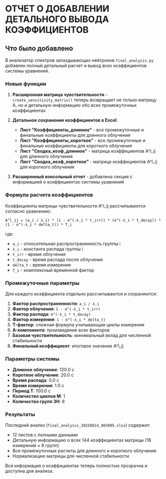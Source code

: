 # ОТЧЕТ О ДОБАВЛЕНИИ ДЕТАЛЬНОГО ВЫВОДА КОЭФФИЦИЕНТОВ

## Что было добавлено

В анализатор спектров запаздывающих нейтронов `final_analysis.py` добавлен полный детальный расчет и вывод всех коэффициентов системы уравнений.

### Новые функции

1. **Расширенная матрица чувствительности** - `create_sensitivity_matrix()` теперь возвращает не только матрицу A, но и детальную информацию обо всех промежуточных коэффициентах

2. **Детальное сохранение коэффициентов в Excel**:
   - **Лист "Коэффициенты_длинное"** - все промежуточные и финальные коэффициенты для длинного облучения
   - **Лист "Коэффициенты_короткое"** - все промежуточные и финальные коэффициенты для короткого облучения  
   - **Лист "Сводка_коэф_длинное"** - матрица коэффициентов A^l_ij для длинного облучения
   - **Лист "Сводка_коэф_короткое"** - матрица коэффициентов A^l_ij для короткого облучения

3. **Расширенный консольный отчет** - добавлена секция с информацией о коэффициентах системы уравнений

### Формула расчета коэффициентов

Коэффициенты матрицы чувствительности A^l_ij рассчитываются согласно уравнению:

```
A^l_ij = (a_i / λ_i) * (1 - e^(-λ_i * t_irr)) * (e^(-λ_i * t_decay)) * (1 - e^(-λ_i * delta_t)) * T_i
```

где:
- `a_i` - относительная распространенность группы i
- `λ_i` - константа распада группы i
- `t_irr` - время облучения
- `t_decay` - время распада после облучения
- `delta_t` - время измерения
- `T_i` - комплексный временной фактор

### Промежуточные параметры

Для каждого коэффициента отдельно рассчитываются и сохраняются:

1. **Фактор распространенности**: `a_i / λ_i`
2. **Фактор облучения**: `1 - e^(-λ_i * t_irr)`
3. **Фактор распада**: `e^(-λ_i * t_decay)`
4. **Фактор измерения**: `1 - e^(-λ_i * delta_t)`
5. **T-фактор**: сложная формула учитывающая циклы измерения
6. **A-компонента**: произведение всех факторов
7. **Базовая чувствительность**: минимальный вклад для численной стабильности
8. **Финальный коэффициент**: итоговое значение A^l_ij

### Параметры системы

- **Длинное облучение**: 120.0 с
- **Короткое облучение**: 20.0 с
- **Время распада**: 0.0 с
- **Время измерения**: 1.0 с
- **Период T**: 100.0 с
- **Количество циклов M**: 1
- **Количество групп ЗН**: 8

### Результаты

Последний анализ (`final_analysis_20250814_083005.xlsx`) содержит:
- 12 листов с полными данными
- Детальную информацию о всех 144 коэффициентах матрицы (18 измерений × 8 групп)
- Все промежуточные расчеты для длинного и короткого облучения
- Нормализацию матрицы для численной стабильности

Вся информация о коэффициентах теперь полностью прозрачна и доступна для анализа.

